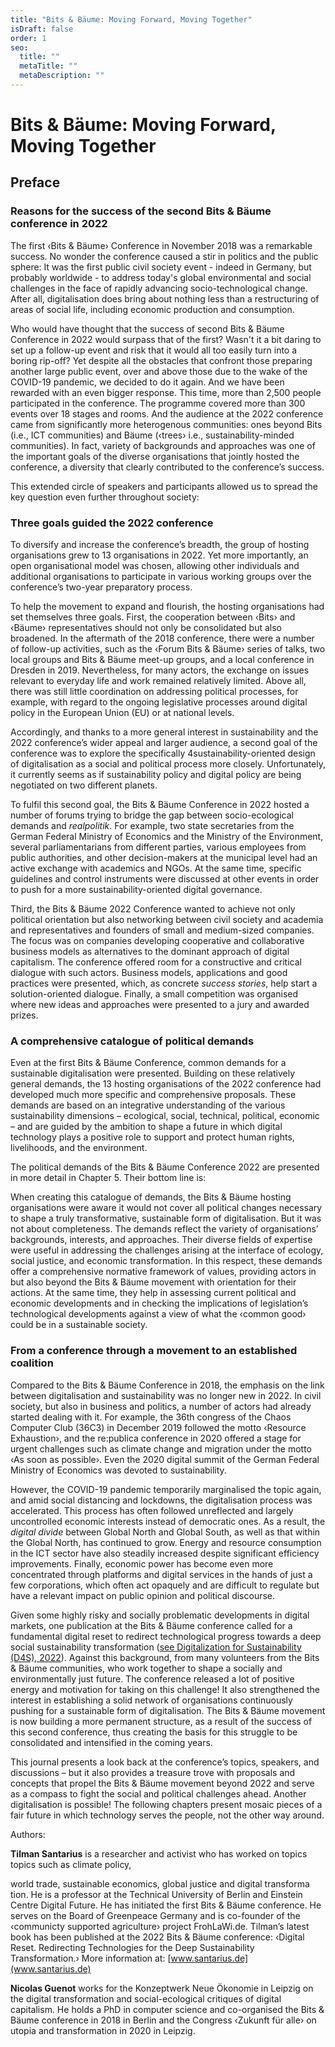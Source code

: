 ```yaml
---
title: "Bits & Bäume: Moving Forward, Moving Together"
isDraft: false
order: 1
seo:
  title: ""
  metaTitle: ""
  metaDescription: ""
---
```


# Bits & Bäume: Moving Forward, Moving Together

## Preface

### Reasons for the success of the second Bits & Bäume conference in 2022

The first ‹Bits & Bäume› Conference in November 2018 was a remarkable success. No wonder the
conference caused a stir in politics and the public sphere: It was the first public civil society event -
indeed in Germany, but probably worldwide - to address today's global environmental and social
challenges in the face of rapidly advancing socio-technological change. After all, digitalisation does bring
about nothing less than a restructuring of areas of social life, including economic production and
consumption.

Who would have thought that the success of second Bits & Bäume Conference in 2022 would surpass
that of the first? Wasn't it a bit daring to set up a follow-up event and risk that it would all too easily
turn into a boring rip-off? Yet despite all the obstacles that confront those preparing another large
public event, over and above those due to the wake of the COVID-19 pandemic, we decided to do it
again. And we have been rewarded with an even bigger response. This time, more than 2,500 people
participated in the conference. The programme covered more than 300 events over 18 stages and
rooms. And the audience at the 2022 conference came from significantly more heterogenous
communities: ones beyond Bits (i.e., ICT communities) and Bäume (‹trees› i.e., sustainability-minded
communities). In fact, variety of backgrounds and approaches was one of the important goals of the
diverse organisations that jointly hosted the conference, a diversity that clearly contributed to the
conference’s success.

This extended circle of speakers and participants allowed us to spread the key question even further
throughout society:

### Three goals guided the 2022 conference

To diversify and increase the conference’s breadth, the group of hosting organisations grew to 13
organisations in 2022. Yet more importantly, an open organisational model was chosen, allowing
other individuals and additional organisations to participate in various working groups over the
conference’s two-year preparatory process.

To help the movement to expand and flourish, the hosting organisations had set themselves three
goals. First, the cooperation between ‹Bits› and ‹Bäume› representatives should not only be
consolidated but also broadened. In the aftermath of the 2018 conference, there were a number of
follow-up activities, such as the ‹Forum Bits & Bäume› series of talks, two local groups and Bits
& Bäume meet-up groups, and a local conference in Dresden in 2019. Nevertheless, for many
actors, the exchange on issues relevant to everyday life and work remained relatively limited.
Above all, there was still little coordination on addressing political processes, for example, with
regard to the ongoing legislative processes around digital policy in the European Union (EU) or
at national levels.

Accordingly, and thanks to a more general interest in sustainability and the 2022 conference’s wider
appeal and larger audience, a second goal of the conference was to explore the specifically
4sustainability-oriented design of digitalisation as a social and political process more closely.
Unfortunately, it currently seems as if sustainability policy and digital policy are being
negotiated on two different planets.

To fulfil this second goal, the Bits & Bäume Conference in 2022 hosted a number of forums trying to bridge the gap between socio-ecological demands and *realpolitik*. For example, two state secretaries from the German Federal Ministry of Economics and the Ministry of the Environment, several parliamentarians from different parties, various employees from public authorities, and other decision-makers at the municipal level had an active exchange with academics and NGOs. At the same time, specific guidelines and control instruments were discussed at other events in order to push for a more sustainability-oriented digital governance.

Third, the Bits & Bäume 2022 Conference wanted to achieve not only political orientation but also networking between civil society and academia and representatives and founders of small and medium-sized companies. The focus was on companies developing cooperative and collaborative business models as alternatives to the dominant approach of digital capitalism. The conference offered room for a constructive and critical dialogue with such actors. Business models, applications and good practices were presented, which, as concrete *success stories*, help start a solution-oriented dialogue. Finally, a small competition was organised where new ideas and approaches were presented to a jury and awarded prizes.

### A comprehensive catalogue of political demands

Even at the first Bits & Bäume Conference, common demands for a sustainable digitalisation were presented. Building on these relatively general demands, the 13 hosting organisations of the 2022 conference had developed much more specific and comprehensive proposals. These demands are based on an integrative understanding of the various sustainability dimensions – ecological, social, technical, political, economic – and are guided by the ambition to shape a future in which digital technology plays a positive role to support and protect human rights, livelihoods, and the environment.

The political demands of the Bits & Bäume Conference 2022 are presented in more detail in Chapter 5. Their bottom line is:

When creating this catalogue of demands, the Bits & Bäume hosting organisations were aware it would not cover all political changes necessary to shape a truly transformative, sustainable form of digitalisation. But it was not about completeness. The demands reflect the variety of organisations’ backgrounds, interests, and approaches. Their diverse fields of expertise were useful in addressing the challenges arising at the interface of ecology, social justice, and economic transformation. In this respect, these demands offer a comprehensive normative framework of values, providing actors in but also beyond the Bits & Bäume movement with orientation for their actions. At the same time, they help in assessing current political and economic developments and in checking the implications of legislation’s technological developments against a view of what the ‹common good› could be in a sustainable society.

### From a conference through a movement to an established coalition

Compared to the Bits & Bäume Conference in 2018, the emphasis on the link between digitalisation and sustainability was no longer new in 2022. In civil society, but also in business and politics, a number of actors had already started dealing with it. For example, the 36th congress of the Chaos Computer Club (36C3) in December 2019 followed the motto ‹Resource Exhaustion›, and the re:publica conference in 2020 offered a stage for urgent challenges such as climate change and migration under the motto ‹As soon as possible›. Even the 2020 digital summit of the German Federal Ministry of Economics was devoted to sustainability.

However, the COVID-19 pandemic temporarily marginalised the topic again, and amid social distancing and lockdowns, the digitalisation process was accelerated. This process has often followed unreflected and largely uncontrolled economic interests instead of democratic ones. As a result, the *digital divide* between Global North and Global South, as well as that within the Global North, has continued to grow. Energy and resource consumption in the ICT sector have also steadily increased despite significant efficiency improvements. Finally, economic power has become even more concentrated through platforms and digital services in the hands of just a few corporations, which often act opaquely and are difficult to regulate but have a relevant impact on public opinion and political discourse.

Given some highly risky and socially problematic developments in digital markets, one publication at the Bits & Bäume conference called for a fundamental digital reset to redirect technological progress towards a deep social sustainability transformation  ([see Digitalization for Sustainability (D4S), 2022](https://digitalization-for-sustainability.com/digital-reset/)). Against this background, from many volunteers from the Bits & Bäume communities, who work together to shape a socially and environmentally just future. The conference released a lot of positive energy and motivation for taking on this challenge! It also strengthened the interest in establishing a solid network of organisations continuously pushing for a sustainable form of digitalisation. The Bits & Bäume movement is now building a more permanent structure, as a result of the success of this second conference, thus creating the basis for this struggle to be consolidated and intensified in the coming years.

This journal presents a look back at the conference’s topics, speakers, and discussions – but it also provides a treasure trove with proposals and concepts that propel the Bits & Bäume movement beyond 2022 and serve as a compass to fight the social and political challenges ahead. Another digitalisation is possible! The following chapters present mosaic pieces of a fair future in which technology serves the people, not the other way around.

Authors:

**Tilman Santarius** is a researcher and activist who has worked on topics topics such as climate policy,

world trade, sustainable economics, global justice and digital transforma tion. He is a professor at the Technical University of Berlin and Einstein Centre Digital Future. He has initiated the first Bits & Bäume conference. He serves on the Board of Greenpeace Germany and is co-founder of the ‹communicty supported agriculture› project FrohLaWi.de. Tilman’s latest book has been published at the 2022 Bits & Bäume conference: ‹Digital Reset. Redirecting Technologies for the Deep Sustainability Transformation.› More information at: [www.santarius.de](www.santarius.de)

**Nicolas Guenot** works for the Konzeptwerk Neue Ökonomie in Leipzig on the digital transformation and social-ecological critiques of digital capitalism. He holds a PhD in computer science and co-organised the Bits & Bäume conference in 2018 in Berlin and the Congress ‹Zukunft für alle› on utopia and transformation in 2020 in Leipzig.

